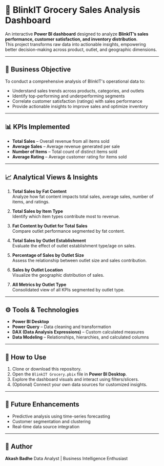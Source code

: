 # 🛒 BlinkIT Grocery Sales Analysis Dashboard

An interactive **Power BI dashboard** designed to analyze **BlinkIT’s sales performance, customer satisfaction, and inventory distribution**.  
This project transforms raw data into actionable insights, empowering better decision-making across product, outlet, and geographic dimensions.

---

## 📌 Business Objective

To conduct a comprehensive analysis of BlinkIT's operational data to:

- Understand sales trends across products, categories, and outlets
- Identify top-performing and underperforming segments
- Correlate customer satisfaction (ratings) with sales performance
- Provide actionable insights to improve sales and optimize inventory

---

## 📊 KPIs Implemented

- **Total Sales** – Overall revenue from all items sold  
- **Average Sales** – Average revenue generated per sale  
- **Number of Items** – Total count of distinct items sold  
- **Average Rating** – Average customer rating for items sold  

---

## 📈 Analytical Views & Insights

1. **Total Sales by Fat Content**  
   Analyze how fat content impacts total sales, average sales, number of items, and ratings.

2. **Total Sales by Item Type**  
   Identify which item types contribute most to revenue.

3. **Fat Content by Outlet for Total Sales**  
   Compare outlet performance segmented by fat content.

4. **Total Sales by Outlet Establishment**  
   Evaluate the effect of outlet establishment type/age on sales.

5. **Percentage of Sales by Outlet Size**  
   Assess the relationship between outlet size and sales contribution.

6. **Sales by Outlet Location**  
   Visualize the geographic distribution of sales.

7. **All Metrics by Outlet Type**  
   Consolidated view of all KPIs segmented by outlet type.

---

## ⚙️ Tools & Technologies

- **Power BI Desktop**
- **Power Query** – Data cleaning and transformation
- **DAX (Data Analysis Expressions)** – Custom calculated measures
- **Data Modeling** – Relationships, hierarchies, and calculated columns

---

## 🚀 How to Use

1. Clone or download this repository.
2. Open the `BlinkIT Grocery.pbix` file in **Power BI Desktop**.
3. Explore the dashboard visuals and interact using filters/slicers.
4. (Optional) Connect your own data sources for customized insights.

---

## 📢 Future Enhancements

- Predictive analysis using time-series forecasting  
- Customer segmentation and clustering  
- Real-time data source integration  

---

## 💼 Author

**Akash Badhe**
Data Analyst | Business Intelligence Enthusiast  
